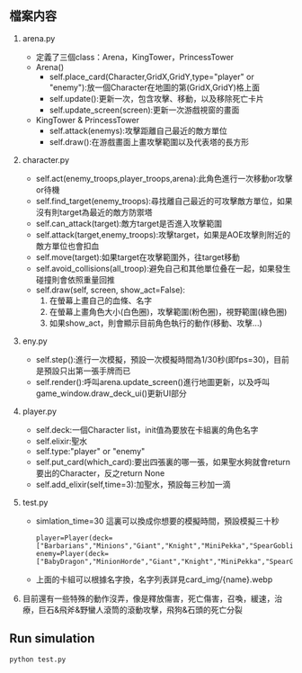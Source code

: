 ## 檔案内容
1. arena.py
   - 定義了三個class：Arena，KingTower，PrincessTower
   - Arena()
     - self.place_card(Character,GridX,GridY,type="player" or "enemy"):放一個Character在地圖的第(GridX,GridY)格上面
     - self.update():更新一次，包含攻擊、移動，以及移除死亡卡片
     - self.update_screen(screen):更新一次游戲視窗的畫面
   - KingTower & PrincessTower 
     - self.attack(enemys):攻擊距離自己最近的敵方單位
     - self.draw():在游戲畫面上畫攻擊範圍以及代表塔的長方形
       
2. character.py
   - self.act(enemy_troops,player_troops,arena):此角色進行一次移動or攻擊or待機
   - self.find_target(enemy_troops):尋找離自己最近的可攻擊敵方單位，如果沒有則target為最近的敵方防禦塔
   - self.can_attack(target):敵方target是否進入攻擊範圍
   - self.attack(target,enemy_troops):攻擊target，如果是AOE攻擊則附近的敵方單位也會扣血
   - self.move(target):如果target在攻擊範圍外，往target移動
   - self.avoid_collisions(all_troop):避免自己和其他單位叠在一起，如果發生碰撞則會依照重量回推
   - self.draw(self, screen, show_act=False):
     1. 在螢幕上畫自己的血條、名字
     2. 在螢幕上畫角色大小(白色圈)，攻擊範圍(粉色圈)，視野範圍(綠色圈)
     3. 如果show_act，則會顯示目前角色執行的動作(移動、攻擊...)
        
3. eny.py
   - self.step():進行一次模擬，預設一次模擬時間為1/30秒(即fps=30)，目前是預設只出第一張手牌而已
   - self.render():呼叫arena.update_screen()進行地圖更新，以及呼叫game_window.draw_deck_ui()更新UI部分
     
4. player.py
   - self.deck:一個Character list，init值為要放在卡組裏的角色名字
   - self.elixir:聖水
   - self.type:"player" or "enemy"
   - self.put_card(which_card):要出四張裏的哪一張，如果聖水夠就會return要出的Character，反之return None
   - self.add_elixir(self,time=3):加聖水，預設每三秒加一滴
     
5. test.py
   - simlation_time=30 這裏可以換成你想要的模擬時間，預設模擬三十秒
     ```
     player=Player(deck=["Barbarians","Minions","Giant","Knight","MiniPekka","SpearGoblins","Bats","Wizard"],type="player")
     enemy=Player(deck=["BabyDragon","MinionHorde","Giant","Knight","MiniPekka","SpearGoblins","Bats","Wizard"],type="enemy")
     ```
   - 上面的卡組可以根據名字換，名字列表詳見card_img/{name}.webp
6. 目前還有一些特殊的動作沒弄，像是釋放傷害，死亡傷害，召喚，緩速，治療，巨石&飛斧&野蠻人滾筒的滾動攻擊，飛狗&石頭的死亡分裂


## Run simulation
```
python test.py
```
